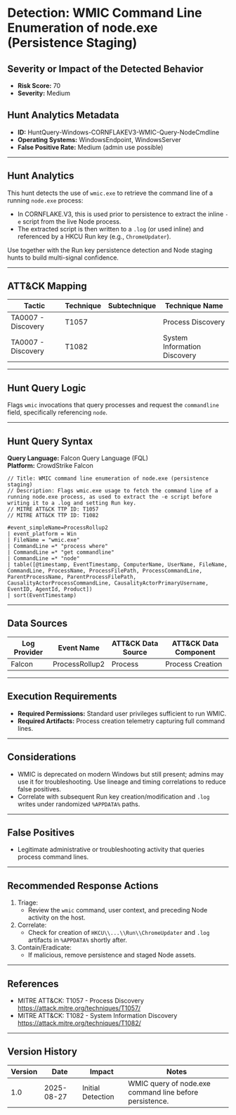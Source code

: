 # Detection: WMIC Command Line Enumeration of node.exe (Persistence Staging)

## Severity or Impact of the Detected Behavior
- **Risk Score:** 70
- **Severity:** Medium

## Hunt Analytics Metadata
- **ID:** HuntQuery-Windows-CORNFLAKEV3-WMIC-Query-NodeCmdline
- **Operating Systems:** WindowsEndpoint, WindowsServer
- **False Positive Rate:** Medium (admin use possible)

---

## Hunt Analytics
This hunt detects the use of `wmic.exe` to retrieve the command line of a running `node.exe` process:

- In CORNFLAKE.V3, this is used prior to persistence to extract the inline `-e` script from the live Node process.
- The extracted script is then written to a `.log` (or used inline) and referenced by a HKCU Run key (e.g., `ChromeUpdater`).

Use together with the Run key persistence detection and Node staging hunts to build multi-signal confidence.

---

## ATT&CK Mapping

| Tactic            | Technique | Subtechnique | Technique Name               |
|-------------------|-----------|--------------|------------------------------|
| TA0007 - Discovery| T1057     |              | Process Discovery            |
| TA0007 - Discovery| T1082     |              | System Information Discovery |

---

## Hunt Query Logic
Flags `wmic` invocations that query processes and request the `commandline` field, specifically referencing `node`.

---

## Hunt Query Syntax

**Query Language:** Falcon Query Language (FQL)  
**Platform:** CrowdStrike Falcon

```fql
// Title: WMIC command line enumeration of node.exe (persistence staging)
// Description: Flags wmic.exe usage to fetch the command line of a running node.exe process, as used to extract the -e script before writing it to a .log and setting Run key.
// MITRE ATT&CK TTP ID: T1057
// MITRE ATT&CK TTP ID: T1082

#event_simpleName=ProcessRollup2
| event_platform = Win
| FileName = "wmic.exe"
| CommandLine =* "process where"
| CommandLine =* "get commandline"
| CommandLine =* "node"
| table([@timestamp, EventTimestamp, ComputerName, UserName, FileName, CommandLine, ProcessName, ProcessFilePath, ProcessCommandLine, ParentProcessName, ParentProcessFilePath, CausalityActorProcessCommandLine, CausalityActorPrimaryUsername, EventID, AgentId, Product])
| sort(EventTimestamp) 
```

---

## Data Sources

| Log Provider | Event Name                | ATT&CK Data Source | ATT&CK Data Component |
|--------------|--------------------------|--------------------|-----------------------|
| Falcon       | ProcessRollup2           | Process            | Process Creation      |

---

## Execution Requirements
- **Required Permissions:** Standard user privileges sufficient to run WMIC.
- **Required Artifacts:** Process creation telemetry capturing full command lines.

---

## Considerations
- WMIC is deprecated on modern Windows but still present; admins may use it for troubleshooting. Use lineage and timing correlations to reduce false positives.
- Correlate with subsequent Run key creation/modification and `.log` writes under randomized `%APPDATA%` paths.

---

## False Positives
- Legitimate administrative or troubleshooting activity that queries process command lines.

---

## Recommended Response Actions
1) Triage:
   - Review the `wmic` command, user context, and preceding Node activity on the host.
2) Correlate:
   - Check for creation of `HKCU\\...\\Run\\ChromeUpdater` and `.log` artifacts in `%APPDATA%` shortly after.
3) Contain/Eradicate:
   - If malicious, remove persistence and staged Node assets.

---

## References
- MITRE ATT&CK: T1057 - Process Discovery https://attack.mitre.org/techniques/T1057/
- MITRE ATT&CK: T1082 - System Information Discovery https://attack.mitre.org/techniques/T1082/

---

## Version History

| Version | Date       | Impact              | Notes                                                     |
|---------|------------|---------------------|-----------------------------------------------------------|
| 1.0     | 2025-08-27 | Initial Detection   | WMIC query of node.exe command line before persistence.   |
